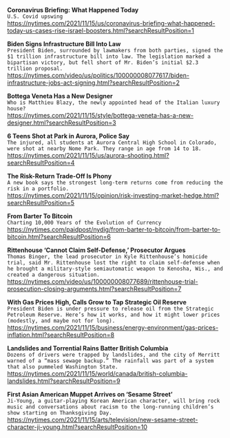 **Coronavirus Briefing: What Happened Today**\
`U.S. Covid upswing`\
https://nytimes.com/2021/11/15/us/coronavirus-briefing-what-happened-today-us-cases-rise-israel-boosters.html?searchResultPosition=1

**Biden Signs Infrastructure Bill Into Law**\
`President Biden, surrounded by lawmakers from both parties, signed the $1 trillion infrastructure bill into law. The legislation marked a bipartisan victory, but fell short of Mr. Biden’s initial $2.3 trillion proposal.`\
https://nytimes.com/video/us/politics/100000008077617/biden-infrastructure-jobs-act-signing.html?searchResultPosition=2

**Bottega Veneta Has a New Designer**\
`Who is Matthieu Blazy, the newly appointed head of the Italian luxury house?`\
https://nytimes.com/2021/11/15/style/bottega-veneta-has-a-new-designer.html?searchResultPosition=3

**6 Teens Shot at Park in Aurora, Police Say**\
`The injured, all students at Aurora Central High School in Colorado, were shot at nearby Nome Park. They range in age from 14 to 18.`\
https://nytimes.com/2021/11/15/us/aurora-shooting.html?searchResultPosition=4

**The Risk-Return Trade-Off Is Phony**\
`A new book says the strongest long-term returns come from reducing the risk in a portfolio.`\
https://nytimes.com/2021/11/15/opinion/risk-investing-market-hedge.html?searchResultPosition=5

**From Barter To Bitcoin**\
`Charting 10,000 Years of the Evolution of Currency`\
https://nytimes.com/paidpost/nydig/from-barter-to-bitcoin/from-barter-to-bitcoin.html?searchResultPosition=6

**Rittenhouse ‘Cannot Claim Self-Defense,’ Prosecutor Argues**\
`Thomas Binger, the lead prosecutor in Kyle Rittenhouse’s homicide trial, said Mr. Rittenhouse lost the right to claim self-defense when he brought a military-style semiautomatic weapon to Kenosha, Wis., and created a dangerous situation.`\
https://nytimes.com/video/us/100000008077689/rittenhouse-trial-prosecution-closing-arguments.html?searchResultPosition=7

**With Gas Prices High, Calls Grow to Tap Strategic Oil Reserve**\
`President Biden is under pressure to release oil from the Strategic Petroleum Reserve. Here’s how it works, and how it might lower prices (modestly, and maybe not for long).`\
https://nytimes.com/2021/11/15/business/energy-environment/gas-prices-inflation.html?searchResultPosition=8

**Landslides and Torrential Rains Batter British Columbia**\
`Dozens of drivers were trapped by landslides, and the city of Merritt warned of a “mass sewage backup.” The rainfall was part of a system that also pummeled Washington State.`\
https://nytimes.com/2021/11/15/world/canada/british-columbia-landslides.html?searchResultPosition=9

**First Asian American Muppet Arrives on ‘Sesame Street’**\
`Ji-Young, a guitar-playing Korean American character, will bring rock music and conversations about racism to the long-running children’s show starting on Thanksgiving Day.`\
https://nytimes.com/2021/11/15/arts/television/new-sesame-street-character-ji-young.html?searchResultPosition=10

